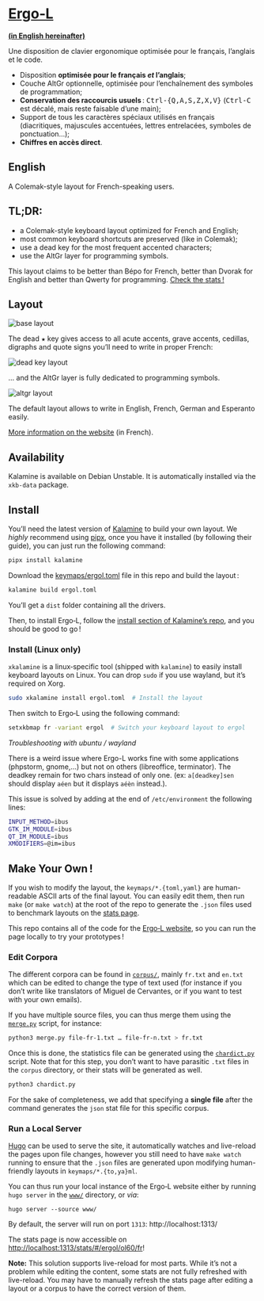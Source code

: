 [Ergo‑L](https://ergol.org/)
================================================================================

[**(in English hereinafter)**](#English)

Une disposition de clavier ergonomique optimisée pour le français, l’anglais et
le code.

- Disposition **optimisée pour le français _et_ l’anglais**;
- Couche AltGr optionnelle, optimisée pour l’enchaînement des symboles de
  programmation;
- **Conservation des raccourcis usuels** : <kbd>Ctrl-{Q,A,S,Z,X,V}</kbd>
  (<kbd>Ctrl-C</kbd> est décalé, mais reste faisable d’une main);
- Support de tous les caractères spéciaux utilisés en français (diacritiques,
  majuscules accentuées, lettres entrelacées, symboles de ponctuation…);
- **Chiffres en accès direct**.


English
--------------------------------------------------------------------------------

A Colemak-style layout for French-speaking users.


TL;DR:
--------------------------------------------------------------------------------

* a Colemak-style keyboard layout optimized for French and English;
* most common keyboard shortcuts are preserved (like in Colemak);
* use a dead key for the most frequent accented characters;
* use the AltGr layer for programming symbols.

This layout claims to be better than Bépo for French, better than Dvorak for
English and better than Qwerty for programming. [Check the stats !][1]

[1]: https://ergol.org/stats/#/ergol/iso/en+fr


Layout
--------------------------------------------------------------------------------

![base layout](www/content/presentation/ergol_fr.svg)

The dead <kbd>★</kbd> key gives access to all acute accents, grave accents,
cedillas, digraphs and quote signs you’ll need to write in proper French:

![dead key layout](www/content/presentation/ergol_1dk.svg)

… and the AltGr layer is fully dedicated to programming symbols.

![altgr layout](www/content/presentation/ergol_altgr.svg)

The default layout allows to write in English, French, German and Esperanto
easily.

[More information on the website](https://ergol.org) (in French).


Availability
--------------------------------------------------------------------------------

Kalamine is available on Debian Unstable. It is automatically installed
via the `xkb-data` package.

Install
--------------------------------------------------------------------------------

You’ll need the latest version of [Kalamine][2] to build your own layout. We
*highly* recommend using [pipx][5], once you have it installed (by following
their guide), you can just run the following command:

```bash
pipx install kalamine
```

Download the [keymaps/ergol.toml][4] file in this repo and build the layout :

```bash
kalamine build ergol.toml
```

You’ll get a `dist` folder containing all the drivers.

Then, to install Ergo‑L, follow the [install section of Kalamine’s repo][3],
and you should be good to go !

[2]: https://github.com/OneDeadKey/kalamine
[3]: https://github.com/OneDeadKey/kalamine#installing-distributable-layouts
[4]: https://github.com/Nuclear-Squid/ergol/blob/master/keymaps/ergol.toml
[5]: https://github.com/pypa/pipx?tab=readme-ov-file#install-pipx


### Install (Linux only)

`xkalamine` is a linux‑specific tool (shipped with `kalamine`) to easily
install keyboard layouts on Linux. You can drop `sudo` if you use wayland, but
it’s required on Xorg.

```bash
sudo xkalamine install ergol.toml  # Install the layout
```

Then switch to Ergo‑L using the following command:

```bash
setxkbmap fr -variant ergol  # Switch your keyboard layout to ergol
```

_Troubleshooting with ubuntu / wayland_

There is a weird issue where Ergo-L works fine with some applications
(phpstorm, gnome,...) but not on others (libreoffice, terminator). The deadkey
remain for two chars instead of only one. (ex: `a[deadkey]sen` should display
`aéen` but it displays `aéèn` instead.).

This issue is solved by adding at the end of `/etc/environment` the following lines:

```bash
INPUT_METHOD=ibus
GTK_IM_MODULE=ibus
QT_IM_MODULE=ibus
XMODIFIERS=@im=ibus
```

Make Your Own !
--------------------------------------------------------------------------------

If you wish to modify the layout, the `keymaps/*.{toml,yaml}` are human-readable
ASCII arts of the final layout. You can easily edit them, then run `make` (or
`make watch`) at the root of the repo to generate the `.json` files used to
benchmark layouts on the [stats page][1].

This repo contains all of the code for the [Ergo‑L website](https://ergol.org),
so you can run the page locally to try your prototypes !

### Edit Corpora

The different corpora can be found in [`corpus/`](corpus/), mainly `fr.txt` and
`en.txt` which can be edited to change the type of text used (for instance if
you don’t write like translators of Miguel de Cervantes, or if you want to test
with your own emails).

If you have multiple source files, you can thus merge them using the
[`merge.py`](corpus/merge.py) script, for instance:

```bash
python3 merge.py file-fr‑1.txt … file-fr-n.txt > fr.txt
```

Once this is done, the statistics file can be generated using the
[`chardict.py`](corpus/chardict.py) script. Note that for this step, you don’t
want to have parasitic `.txt` files in the `corpus` directory, or their stats
will be generated as well.

```bash
python3 chardict.py
```

For the sake of completeness, we add that specifying a **single file** after the
command generates the `json` stat file for this specific corpus.

### Run a Local Server

[Hugo](https://gohugo.io/) can be used to serve the site, it automatically
watches and live-reload the pages upon file changes, however you still need to
have `make watch` running to ensure that the `.json` files are generated upon
modifying human-friendly layouts in `keymaps/*.{to,ya}ml`.

You can thus run your local instance of the Ergo‑L website either by running
`hugo server` in the [`www/`](www/) directory, or _via_:
```
hugo server --source www/
```

By default, the server will run on port `1313`: http://localhost:1313/

The stats page is now accessible on
<http://localhost:1313/stats/#/ergol/ol60/fr>!

**Note:** This solution supports live-reload for most parts. While it’s not a
problem while editing the content, some stats are not fully refreshed with
live-reload. You may have to manually refresh the stats page after editing a
layout or a corpus to have the correct version of them.
